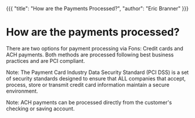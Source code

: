 {{{
  "title": "How are the Payments Processed?", 
  "author": "Eric Branner"
}}}

# How are the payments processed?

There are two options for payment processing via Fons: Credit cards and ACH payments. Both methods are processed following best business practices and are PCI compliant. 

Note: The Payment Card Industry Data Security Standard (PCI DSS) is a set of security standards designed to ensure that ALL companies that accept, process, store or transmit credit card information maintain a secure environment.

Note: ACH payments can be processed directly from the customer's checking or saving account. 